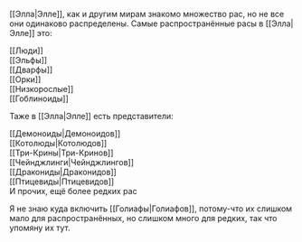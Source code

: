 [[Элла|Элле]], как и другим мирам знакомо множество рас, но не все они одинаково распределены. Самые распространённые расы в [[Элла|Элле]] это:

[[Люди]]<br>
[[Эльфы]]<br>
[[Дварфы]]<br>
[[Орки]]<br>
[[Низкорослые]]<br>
[[Гоблиноиды]]<br>

Таже в [[Элла|Элле]] есть представители:

[[Демоноиды|Демоноидов]]<br>
[[Котолюды|Котолюдов]]<br>
[[Три-Крины|Три-Кринов]]<br>
[[Чейнджлинги|Чейнджлингов]]<br>
[[Дракониды|Драконидов]]<br>
[[Птицевиды|Птицевидов]]<br>
И прочих, ещё более редких рас<br>

Я не знаю куда включить [[Голиафы|Голиафов]], потому-что их слишком мало для распространённых, но слишком много для редких, так что упомяну их тут.